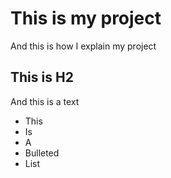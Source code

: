 # This is my project
And this is how I explain my project

## This is H2
And this is a text



* This
* Is
* A
* Bulleted
* List
